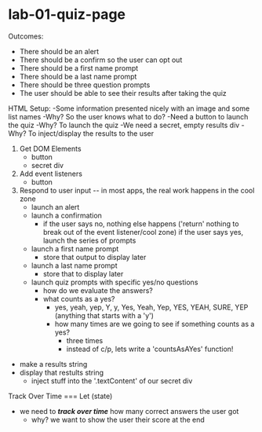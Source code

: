 # lab-01-quiz-page

Outcomes: 
- There should be an alert 
- There should be a confirm so the user can opt out 
- There should be a first name prompt
- There should be a last name prompt 
- There should be three question prompts
- The user should be able to see their results after taking the quiz 

HTML Setup: 
-Some information presented nicely with an image and some list names 
 -Why? So the user knows what to do? 
-Need a button to launch the quiz 
 -Why? To launch the quiz
-We need a secret, empty results div 
 -Why? To inject/display the results to the user 

1) Get DOM Elements
    - button 
    - secret div 
2) Add event listeners
    - button 
3) Respond to user input -- in most apps, the real work happens in the cool zone
    - launch an alert 
    - launch a confirmation 
        - if the user says no, nothing else happens ('return' nothing to break out of the event listener/cool zone)
        if the user says yes, launch the series of prompts 
    - launch a first name prompt 
        - store that output to display later 
    - launch a last name prompt 
        - store that to display later 
    - launch quiz prompts with specific yes/no questions 
        - how do we evaluate the answers? 
        - what counts as a yes? 
            - yes, yeah, yep, Y, y, Yes, Yeah, Yep, YES, YEAH, SURE, YEP (anything that starts with a 'y')
            - how many times are we going to see if something counts as a yes? 
                - three times 
                - instead of c/p, lets write a 'countsAsAYes' function! 
- make a results string
- display that restults string 
    - inject stuff into the '.textContent' of our secret div 

Track Over Time === Let (state)
- we need to ___track over time___ how many correct answers the user got
    - why? we want to show the user their score at the end


